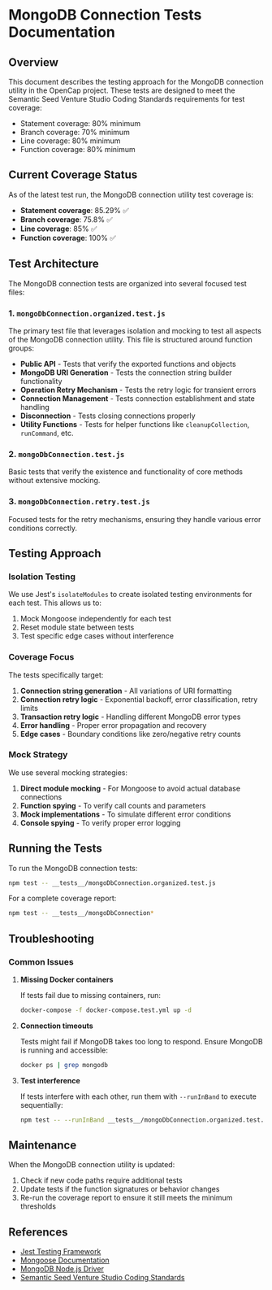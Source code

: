 # MongoDB Connection Tests Documentation

## Overview

This document describes the testing approach for the MongoDB connection utility in the OpenCap project. These tests are designed to meet the Semantic Seed Venture Studio Coding Standards requirements for test coverage:

- Statement coverage: 80% minimum
- Branch coverage: 70% minimum
- Line coverage: 80% minimum
- Function coverage: 80% minimum

## Current Coverage Status

As of the latest test run, the MongoDB connection utility test coverage is:

- **Statement coverage**: 85.29% ✅
- **Branch coverage**: 75.8% ✅
- **Line coverage**: 85% ✅
- **Function coverage**: 100% ✅

## Test Architecture

The MongoDB connection tests are organized into several focused test files:

### 1. `mongoDbConnection.organized.test.js`

The primary test file that leverages isolation and mocking to test all aspects of the MongoDB connection utility. This file is structured around function groups:

- **Public API** - Tests that verify the exported functions and objects
- **MongoDB URI Generation** - Tests the connection string builder functionality
- **Operation Retry Mechanism** - Tests the retry logic for transient errors
- **Connection Management** - Tests connection establishment and state handling
- **Disconnection** - Tests closing connections properly
- **Utility Functions** - Tests for helper functions like `cleanupCollection`, `runCommand`, etc.

### 2. `mongoDbConnection.test.js`

Basic tests that verify the existence and functionality of core methods without extensive mocking.

### 3. `mongoDbConnection.retry.test.js`

Focused tests for the retry mechanisms, ensuring they handle various error conditions correctly.

## Testing Approach

### Isolation Testing

We use Jest's `isolateModules` to create isolated testing environments for each test. This allows us to:

1. Mock Mongoose independently for each test
2. Reset module state between tests
3. Test specific edge cases without interference

### Coverage Focus

The tests specifically target:

1. **Connection string generation** - All variations of URI formatting
2. **Connection retry logic** - Exponential backoff, error classification, retry limits
3. **Transaction retry logic** - Handling different MongoDB error types
4. **Error handling** - Proper error propagation and recovery
5. **Edge cases** - Boundary conditions like zero/negative retry counts

### Mock Strategy

We use several mocking strategies:

1. **Direct module mocking** - For Mongoose to avoid actual database connections
2. **Function spying** - To verify call counts and parameters
3. **Mock implementations** - To simulate different error conditions
4. **Console spying** - To verify proper error logging

## Running the Tests

To run the MongoDB connection tests:

```bash
npm test -- __tests__/mongoDbConnection.organized.test.js
```

For a complete coverage report:

```bash
npm test -- __tests__/mongoDbConnection*
```

## Troubleshooting

### Common Issues

1. **Missing Docker containers**

   If tests fail due to missing containers, run:
   ```bash
   docker-compose -f docker-compose.test.yml up -d
   ```

2. **Connection timeouts**

   Tests might fail if MongoDB takes too long to respond. Ensure MongoDB is running and accessible:
   ```bash
   docker ps | grep mongodb
   ```

3. **Test interference**

   If tests interfere with each other, run them with `--runInBand` to execute sequentially:
   ```bash
   npm test -- --runInBand __tests__/mongoDbConnection.organized.test.js
   ```

## Maintenance

When the MongoDB connection utility is updated:

1. Check if new code paths require additional tests
2. Update tests if the function signatures or behavior changes
3. Re-run the coverage report to ensure it still meets the minimum thresholds

## References

- [Jest Testing Framework](https://jestjs.io/)
- [Mongoose Documentation](https://mongoosejs.com/docs/)
- [MongoDB Node.js Driver](https://mongodb.github.io/node-mongodb-native/)
- [Semantic Seed Venture Studio Coding Standards](../docs/coding-standards.md)
